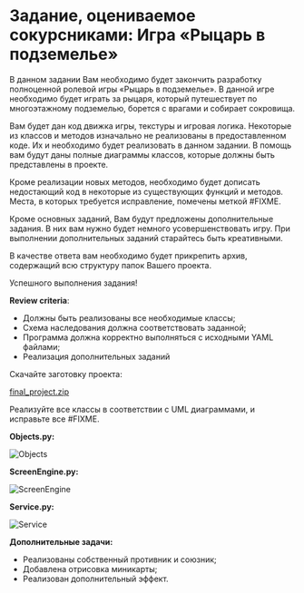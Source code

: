 # Задание, оцениваемое сокурсниками: Игра «Рыцарь в подземелье»

В данном задании Вам необходимо будет закончить разработку полноценной ролевой игры «Рыцарь в подземелье». В данной игре необходимо будет играть за рыцаря, который путешествует по многоэтажному подземелью, борется с врагами и собирает сокровища.

Вам будет дан код движка игры, текстуры и игровая логика. Некоторые из классов и методов изначально не реализованы в предоставленном коде. Их и необходимо будет реализовать в данном задании. В помощь вам будут даны полные диаграммы классов, которые должны быть представлены в проекте.

Кроме реализации новых методов, необходимо будет дописать недостающий код в некоторые из существующих функций и методов. Места, в которых требуется исправление, помечены меткой #FIXME.

Кроме основных заданий, Вам будут предложены дополнительные задания. В них вам нужно будет немного усовершенствовать игру. При выполнении дополнительных заданий старайтесь быть креативными.

В качестве ответа вам необходимо будет прикрепить архив, содержащий всю структуру папок Вашего проекта.

Успешного выполнения задания!

__Review criteria__:

* Должны быть реализованы все необходимые классы;
* Схема наследования должна соответствовать заданной;
* Программа должна корректно выполняться с исходными YAML файлами;
* Реализация дополнительных заданий


Скачайте заготовку проекта:

[final_project.zip](https://d3c33hcgiwev3.cloudfront.net/YNVb7Vb9EeiOFxKmNjWWlA_613862c056fd11e8aabab58072b1f7dd_final_project.zip?Expires=1561248000&Signature=E8bY8wHwhpJl769u6Ymu7bDeSqpaaNdeErYoVipvI2Yu4dRagww1JefeAgHldLWuW6zERPG1Cyr4PCng2gN2WZ0uTAVb-4OCUJm8vCzRKIRGOTsQochDJdeauAb31SfF~BjRFmhyySUHxdkXBMJtL0io0b~PEatokJVHYMpmp0A_&Key-Pair-Id=APKAJLTNE6QMUY6HBC5A)

Реализуйте все классы в соответствии с UML диаграммами, и исправьте все #FIXME.

__Objects.py:__

![Objects](https://d3c33hcgiwev3.cloudfront.net/imageAssetProxy.v1/vTJefxdPEeiwOBKiKqDVxg_6f51652d070082994e52f309bddb6a23_Objects.png?expiry=1561507200000&hmac=3cq-akfu5Lqp5-1T9cPwKRZ6bew_4LJqGkp-Kq-TdoY)


__ScreenEngine.py:__

![ScreenEngine](https://d3c33hcgiwev3.cloudfront.net/imageAssetProxy.v1/orR9MhdQEeiwOBKiKqDVxg_e027bb6e6c7650fed59fa144046f3028_ScreenEngine.png?expiry=1561507200000&hmac=bwUOnTLNn1EcwZvp4qe6BZWgokFra7qG-aW9y8my38Y)


__Service.py:__

![Service](https://d3c33hcgiwev3.cloudfront.net/imageAssetProxy.v1/LIwd9BdREeisIgqNB1NuHA_299b85e31b3f0930a1faaa6bb393742b_Service.png?expiry=1561507200000&hmac=k0qpr3daCvvCWbimK2JMEyNUJ4aakAdFpFT3oq50hd0)


__Дополнительные задачи:__

* Реализованы собственный противник и союзник;
* Добавлена отрисовка миникарты;
* Реализован дополнительный эффект.

